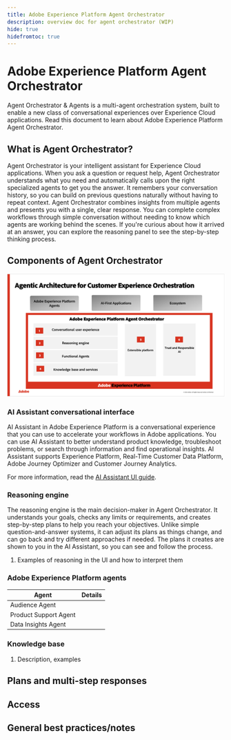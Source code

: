 ```yaml
---
title: Adobe Experience Platform Agent Orchestrator
description: overview doc for agent orchestrator (WIP)
hide: true
hidefromtoc: true
---
```

# Adobe Experience Platform Agent Orchestrator

Agent Orchestrator & Agents is a multi-agent orchestration system, built to enable a new class of conversational experiences over Experience Cloud applications. Read this document to learn about Adobe Experience Platform Agent Orchestrator.

## What is Agent Orchestrator?

Agent Orchestrator is your intelligent assistant for Experience Cloud applications. When you ask a question or request help, Agent Orchestrator understands what you need and automatically calls upon the right specialized agents to get you the answer. It remembers your conversation history, so you can build on previous questions naturally without having to repeat context. Agent Orchestrator combines insights from multiple agents and presents you with a single, clear response. You can complete complex workflows through simple conversation without needing to know which agents are working behind the scenes. If you're curious about how it arrived at an answer, you can explore the reasoning panel to see the step-by-step thinking process. 

## Components of Agent Orchestrator

![The marketing architecture of Agent Orchestrator.](./images/agent-orchestrator/agentic-architecture.png)

### AI Assistant conversational interface

AI Assistant in Adobe Experience Platform is a conversational experience that you can use to accelerate your workflows in Adobe applications. You can use AI Assistant to better understand product knowledge, troubleshoot problems, or search through information and find operational insights. AI Assistant supports Experience Platform, Real-Time Customer Data Platform, Adobe Journey Optimizer and Customer Journey Analytics.

For more information, read the [AI Assistant UI guide](ui-guide.md).

### Reasoning engine

The reasoning engine is the main decision-maker in Agent Orchestrator. It understands your goals, checks any limits or requirements, and creates step-by-step plans to help you reach your objectives. Unlike simple question-and-answer systems, it can adjust its plans as things change, and can go back and try different approaches if needed. The plans it creates are shown to you in the AI Assistant, so you can see and follow the process. 

1. Examples of reasoning in the UI and how to interpret them

### Adobe Experience Platform agents

| Agent | Details |
| --- | --- |
| Audience Agent | |
| Product Support Agent | |
| Data Insights Agent | |

### Knowledge base

1. Description, examples

## Plans and multi-step responses

## Access

## General best practices/notes


